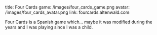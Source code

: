 title: Four Cards
game: /images/four_cards_game.png
avatar: /images/four_cards_avatar.png
link: fourcards.altenwald.com

Four Cards is a Spanish game which... maybe it was modified during the years and I was playing since I was a child.
